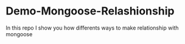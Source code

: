 # Demo-Mongoose-Relashionship
In this repo I show you how differents ways to make relationship with mongoose

